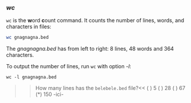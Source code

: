### *wc*

`wc` is the **w**ord **c**ount command. 
It counts the number of lines, words, and characters in files:

```bash
wc gnagnagna.bed
``` 

The _gnagnagna.bed_ has from left to right: 8 lines, 48 words and 364 characters.

To output the number of lines, run `wc` with option _-l_:

`wc -l gnagnagna.bed`

>>How many lines has the `belebele.bed` file?<<
( ) 5
( ) 28
( ) 67
(*) 150 -ici-
